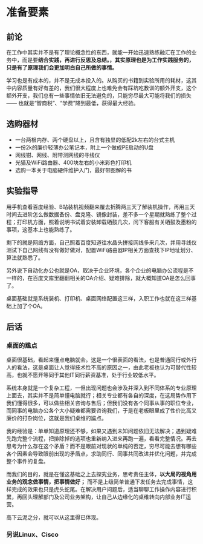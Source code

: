 # 准备要素

## 前论

在工作中其实并不是有了理论概念性的东西，就能一开始迅速熟练融汇在工作的业务中，而是要**结合实践，再进行反思及总结。，其实原理也是为工作实践服务的，只是有了原理我们会更加明白自己所做的事情。**

学习也是有成本的，并不是无成本投入的。从购买的书籍到实验所用的耗材，这其中内容质量有好有差的，我们很大程度上也难免会有踩坑吃教训的额外开支，这个额外开支，我们总有一些事情依旧无法避免的，只能穷尽最大可能将我们的损失 —— 也就是“智商税”、“学费”降到最低，获得最大经验。


## 选购器材

* 一台两根内存、两个硬盘以上，且含有独显的低配2k左右的台式主机
* 一份2k的廉价轻薄办公笔记本，附上一个做成PE启动的U盘
* 网线钳、网线、附带测网线的寻线仪
* 光猫及WiFi路由器、400块左右的小米彩色打印机
* 选购一本关于电脑硬件维护入门，最好带图解的书


## 实验指导

用手机查看百度经验、B站装机视频翻来覆去折腾两三天了解装机操作，再用三天时间去进阶怎么做数据备份、盘克隆、镜像封装，差不多一个星期就熟练了整个过程；打印机方面，照着说明书试着安装卸载硒鼓几次，问下客服有关硒鼓及墨粉的事项，这基本上也能熟练了。

剩下的就是网络方面，自己照着百度知道往水晶头拼接网线多来几次，并用寻线仪测试下自己网线有没有做好做对，配置WiFi路由器IP相关方面查找下IP地址划分、算法就熟悉了。

另外说下自动化办公也就是OA，取决于企业环境，各个企业的电脑办公流程是不一样的，在百度文库里翻翻相关的OA介绍、疑难排除，就大概知道OA是怎么回事了。

桌面基础就是系统装机、打印机、桌面网络配置这三样，入职工作也就在这三样基础上加了个OA。

## 后话

### 桌面的尴点

桌面很基础，看起来懂点电脑就会。这是一个很表面的看法，也是普通同行或外行人的看法，这是桌面让人觉得技术性不高的原因之一，由此老板也认为可替代性较高，也就不愿开等同于其他IT同行薪资基准，处于行业较低水平。

系统本身就是一个复杂工程，一但出现问题也会涉及并深入到不同体系的专业原理上面去，其实并不是简单懂电脑就行；相关专业都有各自的深度，在这局势作用下我们懂得很多，可以做些相关咨询与售后；但我们没有各个同事从事的职位专业，而同事的电脑办公各个大小疑难都需要咨询我们，于是在老板眼里成了性价比高又廉价的打杂岗位，这就是我们桌维的尴点。






我的经验是：单单知道原理还不够，如果又遇到未知问题依旧无法解决；遇到疑难先跑完整个流程，把排除掉的选项也重新纳入进来再跑一遍，看看完整情况。再去思考为什么存在这个矛盾？而不是眼前对现状的单纯的否定，穷尽可能去想有哪些各个因素会导致眼前出现的矛盾点，求助同行、同事共同改进并优化问题，并完成整个事件的复盘。


而我们的目的，就是在懂这基础之上去探究业务，思考责任主体，**以大局的视角用业务的观念做事情，把事情做好；** 而不是上级简单普通下发任务去完成事情，这样完成的效果也只是虎头蛇尾。在解决用户问题后，适当聊聊工作操作内容进行积累，再回头理解部门及公司业务架构，让自己从边缘化的桌维转向内部业务IT运营。






高下云泥之分，就可以从这里得已体现。

### 另说Linux、Cisco

